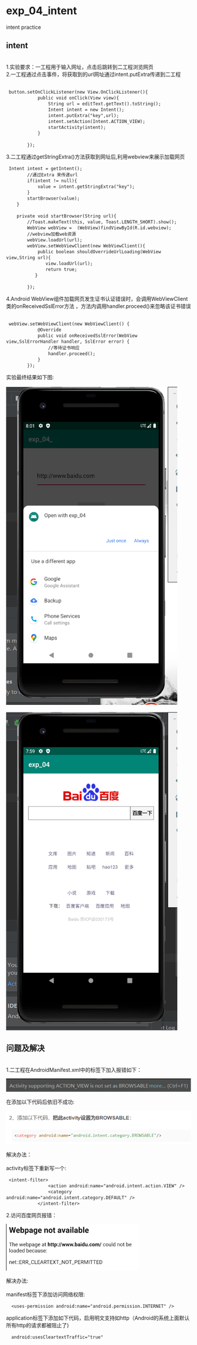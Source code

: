 # exp_04_intent
intent practice

## intent  
<br>
1.实验要求：一工程用于输入网址，点击后跳转到二工程浏览网页<br>  
2.一工程通过点击事件，将获取到的url网址通过intent.putExtra传递到二工程<br>  

```

 button.setOnClickListener(new View.OnClickListener(){
            public void onClick(View view){
                String url = editText.getText().toString();
                Intent intent = new Intent();
                intent.putExtra("key",url);
                intent.setAction(Intent.ACTION_VIEW);
                startActivity(intent);
            }

        });    
```  

3.二工程通过getStringExtra()方法获取到网址后,利用webview来展示加载网页<br>  
```
 Intent intent = getIntent();
        //通过Extra 来传递url
        if(intent != null){
            value = intent.getStringExtra("key");
        }
        startBrowser(value);
    }

    private void startBrowser(String url){
        //Toast.makeText(this, value, Toast.LENGTH_SHORT).show();
        WebView webView =  (WebView)findViewById(R.id.webview);
        //webview加载web资源
        webView.loadUrl(url);
        webView.setWebViewClient(new WebViewClient(){
            public boolean shouldOverrideUrlLoading(WebView view,String url){
               view.loadUrl(url);
               return true;
           }

        });
```  

4.Android WebView组件加载网页发生证书认证错误时，会调用WebViewClient类的onReceivedSslError方法
，方法内调用handler.proceed()来忽略该证书错误<br>  
```

 webView.setWebViewClient(new WebViewClient() {
            @Override
            public void onReceivedSslError(WebView view,SslErrorHandler handler, SslError error) {
                //等待证书响应
                handler.proceed();
            }
        });
```  

实验最终结果如下图:<br>    
![1](https://github.com/Xiaohui-Song/exp_04_intent/blob/main/pic4/web.png)<br>  
![2](https://github.com/Xiaohui-Song/exp_04_intent/blob/main/pic4/visit.png)<br>  

## 问题及解决
<br>  
1.二工程在AndroidManifest.xml中的<intent-filter>标签下加入<action android:name="android.intent.action.VIEW" />报错如下：  
 
![error](https://github.com/Xiaohui-Song/exp_04_intent/blob/main/pic4/intent_view_error.png)  

在添加以下代码后依旧不成功:  

![solve](https://github.com/Xiaohui-Song/exp_04_intent/blob/main/pic4/solve.png)  

解决办法：<br>  
activity标签下重新写一个<intent-filter>:  
 
```
 <intent-filter>
                <action android:name="android.intent.action.VIEW" />
                <category android:name="android.intent.category.DEFAULT" />
            </intent-filter>
 ```  
 
2.访问百度网页报错：  

![error](https://github.com/Xiaohui-Song/exp_04_intent/blob/main/pic4/error.png)  

解决办法:<br>  
manifest标签下添加访问网络权限:<br>  
```
  <uses-permission android:name="android.permission.INTERNET" />
```  
application标签下添加如下代码，启用明文支持如http（Android的系统上面默认所有http的请求都被阻止了)  
 
```
  android:usesCleartextTraffic="true"
```
  

